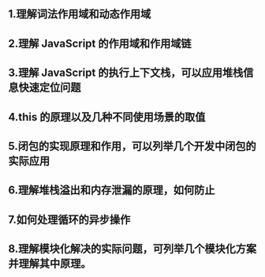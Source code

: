 ## 1.理解词法作用域和动态作用域

## 2.理解 JavaScript 的作用域和作用域链

## 3.理解 JavaScript 的执行上下文栈，可以应用堆栈信息快速定位问题

## 4.this 的原理以及几种不同使用场景的取值

## 5.闭包的实现原理和作用，可以列举几个开发中闭包的实际应用

## 6.理解堆栈溢出和内存泄漏的原理，如何防止

## 7.如何处理循环的异步操作

## 8.理解模块化解决的实际问题，可列举几个模块化方案并理解其中原理。
